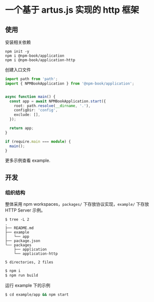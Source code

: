 # 一个基于 artus.js 实现的 http 框架

## 使用

安装相关依赖

```
npm init -y
npm i @npm-book/application
npm i @npm-book/application-http
```

创建入口文件

```ts
import path from 'path';
import { NPMBookApplication } from '@npm-book/application';


async function main() {
  const app = await NPMBookApplication.start({
    root: path.resolve(__dirname, '.'),
    configDir: 'config',
    exclude: [],
  });

  return app;
}

if (require.main === module) {
  main();
}
```

更多示例查看 example.

## 开发

### 组织结构

整体采用 npm workspaces，`packages/` 下存放协议实现，`example/` 下存放 HTTP Server 示例。

```
$ tree -L 2
.
├── README.md
├── example
│   └── app
├── package.json
└── packages
    ├── application
    └── application-http

5 directories, 2 files
```


```bash
$ npm i
$ npm run build
```

运行 example 下的示例

```bash
$ cd example/app && npm start
```
